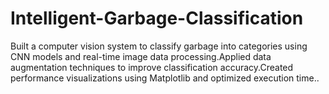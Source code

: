 # Intelligent-Garbage-Classification
Built a computer vision system to classify garbage into categories using CNN models and real-time image data processing.Applied data augmentation techniques to improve classification accuracy.Created performance visualizations using Matplotlib and optimized execution time..
